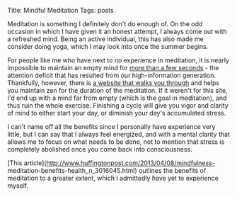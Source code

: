 Title: Mindful Meditation
Tags: posts

Meditation is something I definitely don't do enough of. On the odd occasion
in which I have given it an honest attempt, I always come out with a refreshed
mind. Being an active individual, this has also made me consider doing yoga,
which I may look into once the summer begins.



For people like me who have next to no experience in meditation, it is nearly
impossible to maintain an empty mind for [more than a few
seconds](http://www.reddit.com/r/Meditation/comments/2379z8/i_have_real_bad_adhd_and_have_an_exceptionally/cgu65bw?context=3)
\- the attention deficit that has resulted from our high-information
generation. Thankfully, however, there is [a website that walks you
through](http://www.calm.com/) and helps you maintain zen for the duration of
the meditation. If it weren't for this site, I'd end up with a mind far from
empty (which is the goal in meditation), and thus ruin the whole exercise.
Finishing a cycle will give you vigor and clarity of mind to either start your
day, or diminish your day's accumulated stress.



I can't name off all the benefits since I personally have experience very
little, but I can say that I always feel energized, and with a mental clarity
that allows me to focus on what needs to be done, not to mention that stress
is completely abolished once you come back into consciousness.



[This article](http://www.huffingtonpost.com/2013/04/08/mindfulness-
meditation-benefits-health_n_3016045.html) outlines the benefits of meditation
to a greater extent, which I admittedly have yet to experience myself.

